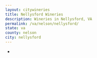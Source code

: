 ```yaml
---
layout: citywineries
title: Nellysford Wineries
description: Wineries in Nellysford, VA
permalink: /va/nelson/nellysford/
state: va
county: nelson
city: nellysford
---
```

-
